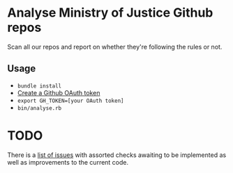 # Analyse Ministry of Justice Github repos

Scan all our repos and report on whether they're following
the rules or not.

## Usage

* `bundle install`
* [Create a Github OAuth token](https://github.com/settings/tokens/new)
* `export GH_TOKEN=[your OAuth token]`
* `bin/analyse.rb`

# TODO

There is a [list of issues](https://github.com/ministryofjustice/repo-audit/issues) with assorted checks awaiting to be implemented as well as improvements to the current code.
